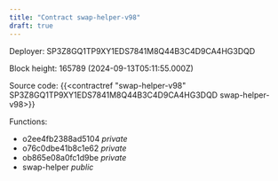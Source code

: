 ```yaml
---
title: "Contract swap-helper-v98"
draft: true
---
```

Deployer: SP3Z8GQ1TP9XY1EDS7841M8Q44B3C4D9CA4HG3DQD


 



Block height: 165789 (2024-09-13T05:11:55.000Z)

Source code: {{<contractref "swap-helper-v98" SP3Z8GQ1TP9XY1EDS7841M8Q44B3C4D9CA4HG3DQD swap-helper-v98>}}

Functions:

* o2ee4fb2388ad5104 _private_
* o76c0dbe41b8c1e62 _private_
* ob865e08a0fc1d9be _private_
* swap-helper _public_
